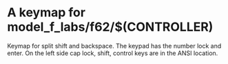 # A keymap for model_f_labs/f62/$(CONTROLLER)

Keymap for split shift and backspace. The keypad has the number lock and enter.
On the left side cap lock, shift, control keys are in the ANSI location.
